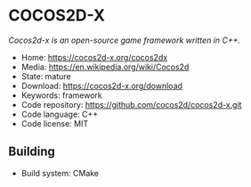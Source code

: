 # COCOS2D-X

_Cocos2d-x is an open-source game framework written in C++._

- Home: https://cocos2d-x.org/cocos2dx
- Media: https://en.wikipedia.org/wiki/Cocos2d
- State: mature
- Download: https://cocos2d-x.org/download
- Keywords: framework
- Code repository: https://github.com/cocos2d/cocos2d-x.git
- Code language: C++
- Code license: MIT

## Building

- Build system: CMake

